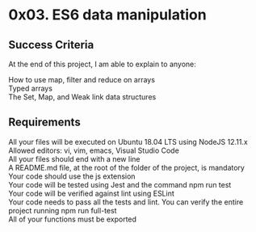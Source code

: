 # 0x03. ES6 data manipulation

## Success Criteria
At the end of this project, I am able to explain to anyone:

How to use map, filter and reduce on arrays  
Typed arrays  
The Set, Map, and Weak link data structures

## Requirements

All your files will be executed on Ubuntu 18.04 LTS using NodeJS 12.11.x  
Allowed editors: vi, vim, emacs, Visual Studio Code  
All your files should end with a new line  
A README.md file, at the root of the folder of the project, is mandatory  
Your code should use the js extension  
Your code will be tested using Jest and the command npm run test  
Your code will be verified against lint using ESLint  
Your code needs to pass all the tests and lint. You can verify the entire project running npm run full-test  
All of your functions must be exported  
